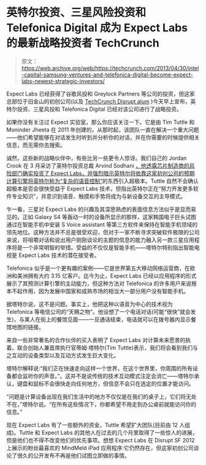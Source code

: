 # 英特尔投资、三星风险投资和 Telefonica Digital 成为 Expect Labs 的最新战略投资者 TechCrunch

> 原文：<https://web.archive.org/web/https://techcrunch.com/2013/04/30/intel-capital-samsung-ventures-and-telefonica-digital-become-expect-labs-newest-strategic-investors/>

Expect Labs 已经获得了谷歌风投和 Greylock Partners 等公司的投资，但这家总部位于旧金山的初创公司(以及 [TechCrunch Disrupt alum](https://web.archive.org/web/20221006143536/https://beta.techcrunch.com/2012/09/11/expect-labs-mindmeld-ipad-app-understands-your-conversations-in-real-time/) )今天早上宣布，英特尔投资、三星风投和 Telefonica Digital 已经对该公司进行了战略投资。

如果你没有关注过 Expect 实验室，那么你应该关注一下。它是由 Tim Tuttle 和 Moninder Jheeta 在 2011 年创建的，从那时起，该团队一直在解决一个重大问题——他们希望能够在对话发生时听到并分析你的对话，并在你需要的时候提供相关信息，而无需你去搜索。

诚然，这些新的战略伙伴中，有些比另一些更令人惊讶。我们自己的 Jordan Crook 在 3 月采访了英特尔投资总裁 Arvind Sodhani [，他透露芯片制造商的风险部门确实投资了 Expect Labs，并强烈暗示英特尔将依靠这家初创公司的预期计算引擎将英特尔称为](https://web.archive.org/web/20221006143536/https://beta.techcrunch.com/2013/03/08/intel-capital-president-disrupt-alum-expect-labs-fits-in-nicely-with-voice-plans-for-ultrabook/)[“复杂的语音控制”](https://web.archive.org/web/20221006143536/http://software.intel.com/en-us/blogs/2012/09/14/sophisticated-voice-control-coming-to-ultrabooks-in-2013)的东西引入超极本。Tuttle 自然不会确认超极本是否会很快受益于 Expect Labs 技术，但指出英特尔正在“努力开发更多软件专业知识”，并意识到语音、触摸和手势将成为与新设备交互的主导模式。

乍一看，三星对 Expect Labs 的兴趣及其深思熟虑的表面信息方法似乎是显而易见的。正如 Galaxy S4 等轰动一时的设备所显示的那样，这家韩国电子巨头试图通过在智能手机中安装 S Voice assistant 等第三方软件来保持在智能手机领域的领先地位。这种方法并不总是很受欢迎，但对于一家不断寻求突破软件极限的公司来说，将咀嚼对话和说出用户刚刚谈论的主题的信息的能力融入另一款三星应用程序将是一个非常明智的举措。受益的不仅仅是智能手机——塔特尔特别指出智能电视是 Expect Labs 技术的潜在接受者。

Telefonica 似乎是一个更有趣的案例——它是世界第五大移动网络运营商，在欧洲和美洲拥有大约 3.15 亿客户。迄今为止，Expect Labs 已经以应用程序的形式展示了其预测计算引擎的主动能力，但这种方法对 Telefonica 的许多用户来说根本不起作用，因为发展中国家和成熟市场的相当大一部分用户没有智能手机。

据塔特尔说，这不是问题。事实上，他把这种以语音为中心的技术视为 Telefonica 等电信公司的“天赐之物”。他设想了一个电话对话(可能“很快”就会发生)，与某人在街上的餐馆见面——一旦通话结束，电话就可以在拨号器内显示餐馆地图的链接。

来自一些非常著名的合作伙伴的买入表明了 Expect Labs 对计算未来愿景的执着。联合创始人兼首席执行官蒂姆·塔特尔(Tim Tuttle)表示，我们将会看到我们与之互动的设备类型以及互动方式发生巨大变化。

塔特尔解释说:“我们正在快速走向这样一个世界，在这个世界里，你周围的所有设备都会监听你的声音。”。这并不是说传统的技术互动模式注定会消亡——塔特尔承认，键盘和鼠标不会很快走向任何地方，但信息不会只在选定的位置才能访问。

“问题是计算设备出现在我们生活中的地方不仅仅是在我们的桌子上，它们将无处不在，”塔特尔说。“在所有这些情况下，你都希望不用走到办公桌前就能访问你的信息。”

现在 Expect Labs 有了一些额外的资金，Tuttle 希望扩大团队(目前由 12 人组成)。Tuttle 和 Expect Labs 的其他人在过去的几个月里取得了一些惊人的进展，但是他们也不得不改变他们的优先事项。想想 Expect Labs 在 Disrupt SF 2012 上展示的粉丝最喜欢的 MindMeld iPad 应用程序:它仍然存在，但这家初创公司谈论了很久的公开发布不再是他们试图立即做的事情。